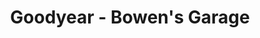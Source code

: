 ---
title: "Goodyear - Bowen's Garage"
url: /river-falls/goodyear-bowens-garage/
shop: car repair
---
